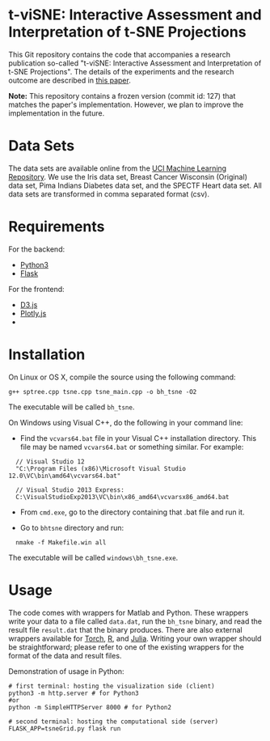 # t-viSNE: Interactive Assessment and Interpretation of t-SNE Projections #

This Git repository contains the code that accompanies a research publication so-called "t-viSNE: Interactive Assessment and Interpretation of t-SNE Projections". The details of the experiments and the research outcome are described in [this paper](https://arxiv.org/abs/2002.06910).

**Note:** This repository contains a frozen version (commit id: 127) that matches the paper's implementation. However, we plan to improve the implementation in the future.

# Data Sets #
The data sets are available online from the [UCI Machine Learning Repository](http://archive.ics.uci.edu/ml/index.php). We use the Iris data set, Breast Cancer Wisconsin (Original) data set, Pima Indians Diabetes data set, and the SPECTF Heart data set. All data sets are transformed in comma separated format (csv).

# Requirements #
For the backend:
- [Python3](https://www.python.org/downloads/)
- [Flask](https://palletsprojects.com/p/flask/)

For the frontend:
- [D3.js](https://d3js.org/)
- [Plotly.js](https://github.com/plotly/plotly.js/)
- 

# Installation #

On Linux or OS X, compile the source using the following command:

```
g++ sptree.cpp tsne.cpp tsne_main.cpp -o bh_tsne -O2
```

The executable will be called `bh_tsne`.

On Windows using Visual C++, do the following in your command line:

- Find the `vcvars64.bat` file in your Visual C++ installation directory. This file may be named `vcvars64.bat` or something similar. For example:

```
  // Visual Studio 12
  "C:\Program Files (x86)\Microsoft Visual Studio 12.0\VC\bin\amd64\vcvars64.bat"

  // Visual Studio 2013 Express:
  C:\VisualStudioExp2013\VC\bin\x86_amd64\vcvarsx86_amd64.bat
```

- From `cmd.exe`, go to the directory containing that .bat file and run it.

- Go to `bhtsne` directory and run:

```
  nmake -f Makefile.win all
```

The executable will be called `windows\bh_tsne.exe`.

# Usage #

The code comes with wrappers for Matlab and Python. These wrappers write your data to a file called `data.dat`, run the `bh_tsne` binary, and read the result file `result.dat` that the binary produces. There are also external wrappers available for [Torch](https://github.com/clementfarabet/manifold), [R](https://github.com/jkrijthe/Rtsne), and [Julia](https://github.com/zhmz90/BHTsne.jl). Writing your own wrapper should be straightforward; please refer to one of the existing wrappers for the format of the data and result files.

Demonstration of usage in Python:

```
# first terminal: hosting the visualization side (client)
python3 -m http.server # for Python3
#or 
python -m SimpleHTTPServer 8000 # for Python2

# second terminal: hosting the computational side (server)
FLASK_APP=tsneGrid.py flask run
```
